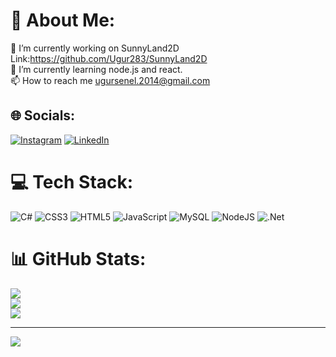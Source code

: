 # 💫 About Me:
🔭 I’m currently working on SunnyLand2D   Link:https://github.com/Ugur283/SunnyLand2D<br>
🌱 I’m currently learning node.js and react.<br>
📫 How to reach me ugursenel.2014@gmail.com


## 🌐 Socials:
[![Instagram](https://img.shields.io/badge/Instagram-%23E4405F.svg?logo=Instagram&logoColor=white)](https://instagram.com/ugursnl_) [![LinkedIn](https://img.shields.io/badge/LinkedIn-%230077B5.svg?logo=linkedin&logoColor=white)](https://linkedin.com/in/linkedin.com/in/uğur-şenel-090a47244) 

# 💻 Tech Stack:
![C#](https://img.shields.io/badge/c%23-%23239120.svg?style=for-the-badge&logo=c-sharp&logoColor=white) ![CSS3](https://img.shields.io/badge/css3-%231572B6.svg?style=for-the-badge&logo=css3&logoColor=white) ![HTML5](https://img.shields.io/badge/html5-%23E34F26.svg?style=for-the-badge&logo=html5&logoColor=white) ![JavaScript](https://img.shields.io/badge/javascript-%23323330.svg?style=for-the-badge&logo=javascript&logoColor=%23F7DF1E) ![MySQL](https://img.shields.io/badge/mysql-%2300f.svg?style=for-the-badge&logo=mysql&logoColor=white) ![NodeJS](https://img.shields.io/badge/node.js-6DA55F?style=for-the-badge&logo=node.js&logoColor=white) ![.Net](https://img.shields.io/badge/.NET-5C2D91?style=for-the-badge&logo=.net&logoColor=white)
# 📊 GitHub Stats:
![](https://github-readme-stats.vercel.app/api?username=Ugur283&theme=blue-green&hide_border=false&include_all_commits=true&count_private=true)<br/>
![](https://github-readme-streak-stats.herokuapp.com/?user=Ugur283&theme=blue-green&hide_border=false)<br/>
![](https://github-readme-stats.vercel.app/api/top-langs/?username=Ugur283&theme=blue-green&hide_border=false&include_all_commits=true&count_private=true&layout=compact)


---

[![](https://visitcount.itsvg.in/api?id=Ugur283&icon=0&color=0)](https://visitcount.itsvg.in)
<!-- Proudly created with GPRM ( https://gprm.itsvg.in ) -->
